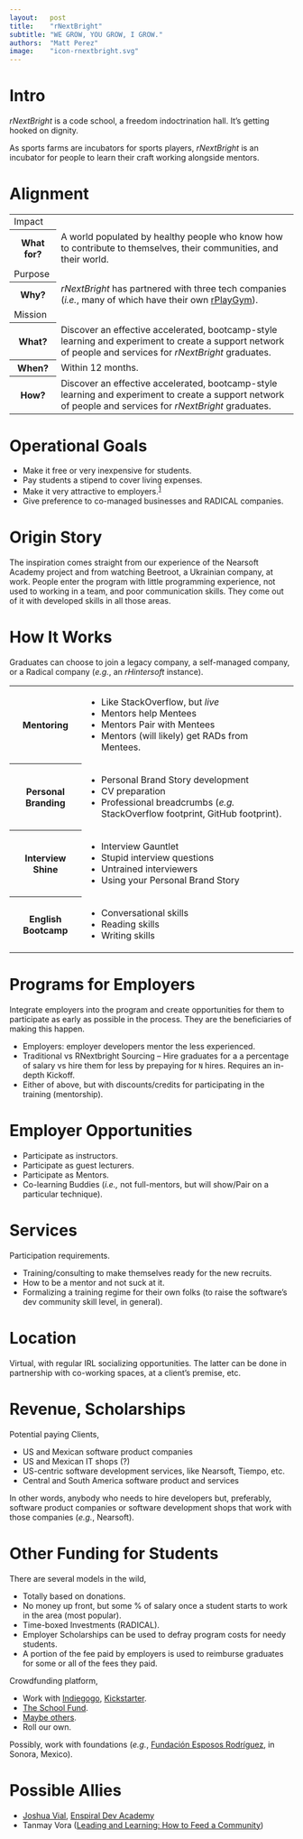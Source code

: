 ```yaml
---
layout:   post
title:    "rNextBright"
subtitle: "WE GROW, YOU GROW, I GROW."
authors:  "Matt Perez"
image:    "icon-rnextbright.svg"
---
```


<div style="display: none; ">
 <p>A space where teams and people can grow.</p>
</div>

<h1>Intro</h1>
 <p><em>rNextBright</em> is a code school, a freedom indoctrination hall. It’s getting hooked on dignity.</p>
 <p>As sports farms are incubators for sports players, <em>rNextBright</em> is an incubator for people to learn their craft working alongside mentors.</p>

<h1>Alignment</h1>
 <div class="_center">
  <table>
   <tr>
    <td class="_coltitle">Impact</td>
   </tr>
   <tr>
    <th>What for?</th>
    <td>A world populated by healthy people who know how to contribute to themselves, their communities, and their world.</td>
   </tr>
   <tr>
    <td class="_coltitle">Purpose</td>
   </tr>
   <tr>
    <th>Why?</th>
    <td><em>rNextBright</em> has partnered with three tech companies (<em>i.e.</em>, many of which have their own <a href="#">rPlayGym</a>).</td>
   </tr>
   <tr>
    <td class="_coltitle">Mission</td>
   </tr>
   <tr>
    <th>What?</th>
    <td>Discover an effective accelerated, bootcamp-style learning and experiment to create a support network of people and services for <em>rNextBright</em> graduates.</td>
   </tr>
   <tr>
    <th>When?</th>
    <td>Within 12 months.</td>
   </tr>
   <tr>
    <th>How?</th>
    <td>Discover an effective accelerated, bootcamp-style learning and experiment to create a support network of people and services for <em>rNextBright</em> graduates.</td>
   </tr>
  </table>
 </div>

<h1>Operational Goals</h1>
 <ul>
  <li>Make it free or very inexpensive for students.</li>
  <li>Pay students a stipend to cover living expenses.</li>
  <li>Make it very attractive to employers.<sup id="fnref1"><a href="#fn1" rel="footnote">1</a></sup></li>
  <li>Give preference to co-managed businesses and RADICAL companies.</li>
 </ul>

<h1>Origin Story</h1>
 <p>The inspiration comes straight from our experience of the Nearsoft Academy project and from watching Beetroot, a Ukrainian company, at work. People enter the program with little programming experience, not used to working in a team, and poor communication skills. They come out of it with developed skills in all those areas.</p>

<h1>How It Works</h1>
 <p>Graduates can choose to join a legacy company, a self-managed company, or a <span class='_paradigm'>Radical</span> company (<em>e.g.</em>, an <em>rHintersoft</em>  instance).</p>
 <div align="_center">
  <table>
   <tr>
    <th>Mentoring</th>
    <td>
     <ul>
      <li>Like StackOverflow, but <em>live</em></li>
      <li>Mentors help Mentees</li>
      <li>Mentors Pair with Mentees</li>
      <li>Mentors (will likely) get <span class='_paradigm'>RAD</span>s from Mentees.</li>
     </ul>
    </td>
   </tr>
   <tr>
    <th>Personal Branding</th>
    <td>
     <ul>
      <li>Personal Brand Story development</li>
      <li>CV preparation</li>
      <li>Professional breadcrumbs (<em>e.g.<sub> </sub></em>StackOverflow footprint, GitHub footprint).</li>
     </ul>
    </td>
   </tr>
   <tr>
    <th>Interview Shine</th>
    <td>
     <ul>
      <li>Interview Gauntlet</li>
      <li>Stupid interview questions</li>
      <li>Untrained interviewers</li>
      <li>Using your Personal Brand Story</li>
     </ul>
    </td>
   </tr>
   <tr>
    <th>English Bootcamp</th>
    <td>
     <ul>
      <li>Conversational skills</li>
      <li>Reading skills</li>
      <li>Writing skills</li>
     </ul>
    </td>
   </tr>
  </table>
 </div>
 
<h1>Programs for Employers</h1>
 <p>Integrate employers into the program and create opportunities for them to participate as early as possible in the process. They are the beneficiaries of making this happen.</p>
 <ul>
  <li>Employers: employer developers mentor the less experienced.</li>
  <li>Traditional vs RNextbright Sourcing – Hire graduates for a a percentage of salary vs hire them for less by prepaying for <code>N</code> hires. Requires an in-depth Kickoff.</li>
  <li>Either of above, but with discounts/credits for participating in the training (mentorship).</li>
 </ul>

<h1>Employer Opportunities</h1>
 <ul>
  <li>Participate as instructors.</li>
  <li>Participate as guest lecturers.</li>
  <li>Participate as Mentors.</li>
  <li>Co-learning Buddies (<em>i.e., </em>not full-mentors, but will show/Pair on a particular technique).</li>
 </ul>

<h1>Services</h1>
 <p>Participation requirements.</p>
 <ul>
  <li>Training/consulting to make themselves ready for the new recruits.</li>
  <li>How to be a mentor and not suck at it.</li>
  <li>Formalizing a training regime for their own folks (to raise the software&rsquo;s dev community skill level, in general).</li>
 </ul>

<h1>Location</h1>
 <p>Virtual, with regular IRL socializing opportunities. The latter can be done in partnership with co-working spaces, at a client’s premise, etc.</p>

<h1>Revenue, Scholarships</h1>
 <p>Potential paying Clients,</p>
 <ul>
  <li>US and Mexican software product companies</li>
  <li>US and Mexican IT shops (?)</li>
  <li>US-centric software development services, like Nearsoft, Tiempo, etc.</li>
  <li>Central and South America software product and services</li>
 </ul>
 <p>In other words, anybody who needs to hire developers but, preferably, software product companies or software development shops that work with those companies (<em>e.g.</em>, Nearsoft).</p>

<h1>Other Funding for Students</h1>
 <p>There are several models in the wild,</p>
 <ul>
  <li>Totally based on donations.</li>
  <li>No money up front, but some % of salary once a student starts to work in the area (most popular).</li>
  <li>Time-boxed Investments (RADICAL).</li>
  <li>Employer Scholarships can be used to defray program costs for needy students.</li>
  <li>A portion of the fee paid by employers is used to reimburse graduates for some or all of the fees they paid.</li>
 </ul>
 <p>Crowdfunding platform,</p>
  <ul>
   <li>Work with <a href="https://www.indiegogo.com/search#/?q=scholarships">Indiegogo</a>, <a href="https://www.kickstarter.com/projects/search?utf8=%E2%9C%93&term=scholarships">Kickstarter</a>.</li>
   <li><a href="https://theschoolfund.org/cgi-bin/dyn?c=info&t=home&utm_source=google&utm_medium=cpc&utm_campaign=crowdfunding&gclid=COPzupDRqs4CFU9cfgodX08FNw">The School Fund</a>.</li>
   <li><a href="https://www.google.com/?ion=1&espv=2#q=scholarships%20crowdfunding">Maybe others</a>.</li>
   <li>Roll our own.</li>
  </ul>
  <p>Possibly, work with foundations (<em>e.g.</em>, <a href="http://fer.org.mx/">Fundación Esposos Rodríguez</a>, in Sonora, Mexico).</p>

<h1>Possible Allies</h1>
 <ul>
  <li><a href="http://joshuavial.com/">Joshua Vial</a>, <a href="http://www.devacademy.co.nz/">Enspiral Dev Academy</a></li>
  <li>Tanmay Vora (<a href="http://qaspire.com/2016/08/22/leading-and-learning-how-to-feed-a-community/">Leading and Learning: How to Feed a Community</a>)</li>
</ul>
